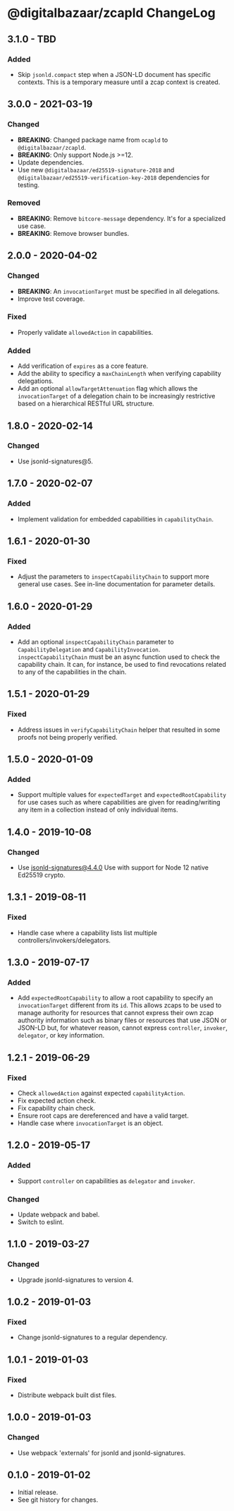 # @digitalbazaar/zcapld ChangeLog

## 3.1.0 - TBD

### Added
- Skip `jsonld.compact` step when a JSON-LD document has specific contexts.
  This is a temporary measure until a zcap context is created.

## 3.0.0 - 2021-03-19

### Changed
- **BREAKING**: Changed package name from `ocapld` to `@digitalbazaar/zcapld`.
- **BREAKING**: Only support Node.js >=12.
- Update dependencies.
- Use new `@digitalbazaar/ed25519-signature-2018` and
  `@digitalbazaar/ed25519-verification-key-2018` dependencies for testing.

### Removed
- **BREAKING**: Remove `bitcore-message` dependency. It's for a specialized use
  case.
- **BREAKING**: Remove browser bundles.

## 2.0.0 - 2020-04-02

### Changed
- **BREAKING**: An `invocationTarget` must be specified in all delegations.
- Improve test coverage.

### Fixed
- Properly validate `allowedAction` in capabilities.

### Added
- Add verification of `expires` as a core feature.
- Add the ability to specificy a `maxChainLength` when verifying capability
  delegations.
- Add an optional `allowTargetAttenuation` flag which allows the
  `invocationTarget` of a delegation chain to be increasingly restrictive
  based on a hierarchical RESTful URL structure.

## 1.8.0 - 2020-02-14

### Changed

- Use jsonld-signatures@5.

## 1.7.0 - 2020-02-07

### Added
- Implement validation for embedded capabilities in `capabilityChain`.

## 1.6.1 - 2020-01-30

### Fixed
- Adjust the parameters to `inspectCapabilityChain` to support more general
  use cases. See in-line documentation for parameter details.

## 1.6.0 - 2020-01-29

### Added
- Add an optional `inspectCapabilityChain` parameter to `CapabilityDelegation`
  and `CapabilityInvocation`. `inspectCapabilityChain` must be an async
  function used to check the capability chain. It can, for instance,  be used
  to find revocations related to any of the capabilities in the chain.

## 1.5.1 - 2020-01-29

### Fixed
- Address issues in `verifyCapabilityChain` helper that resulted in some
  proofs not being properly verified.

## 1.5.0 - 2020-01-09

### Added
- Support multiple values for `expectedTarget` and `expectedRootCapability`
  for use cases such as where capabilities are given for reading/writing
  any item in a collection instead of only individual items.

## 1.4.0 - 2019-10-08

### Changed
- Use jsonld-signatures@4.4.0 Use with support for Node 12 native Ed25519
  crypto.

## 1.3.1 - 2019-08-11

### Fixed
- Handle case where a capability lists list multiple
  controllers/invokers/delegators.

## 1.3.0 - 2019-07-17

### Added
- Add `expectedRootCapability` to allow a root capability to
  specify an `invocationTarget` different from its `id`. This
  allows zcaps to be used to manage authority for resources
  that cannot express their own zcap authority information
  such as binary files or resources that use JSON or JSON-LD
  but, for whatever reason, cannot express `controller`,
  `invoker`, `delegator`, or key information.

## 1.2.1 - 2019-06-29

### Fixed
- Check `allowedAction` against expected `capabilityAction`.
- Fix expected action check.
- Fix capability chain check.
- Ensure root caps are dereferenced and have a valid target.
- Handle case where `invocationTarget` is an object.

## 1.2.0 - 2019-05-17

### Added
- Support `controller` on capabilities as `delegator` and `invoker`.

### Changed
- Update webpack and babel.
- Switch to eslint.

## 1.1.0 - 2019-03-27

### Changed
- Upgrade jsonld-signatures to version 4.

## 1.0.2 - 2019-01-03

### Fixed
- Change jsonld-signatures to a regular dependency.

## 1.0.1 - 2019-01-03

### Fixed
- Distribute webpack built dist files.

## 1.0.0 - 2019-01-03

### Changed
- Use webpack 'externals' for jsonld and jsonld-signatures.

## 0.1.0 - 2019-01-02
- Initial release.
- See git history for changes.
